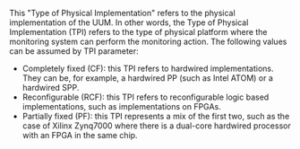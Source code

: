 This "Type of Physical Implementation" refers to the physical implementation of the UUM. In other words, the Type of Physical Implementation (TPI) refers to the type of physical platform where the monitoring system can perform the monitoring action. The following values can be assumed by TPI parameter:
- Completely fixed (CF): this TPI refers to hardwired implementations. They can be, for example, a hardwired PP (such as Intel ATOM) or a hardwired SPP.
- Reconfigurable (RCF): this TPI refers to reconfigurable logic based implementations, such as implementations on FPGAs.
- Partially fixed (PF): this TPI represents a mix of the first two, such as the case of Xilinx Zynq7000 where there is a dual-core hardwired processor with an FPGA in the same chip.
